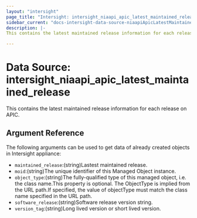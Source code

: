 ```yaml
---
layout: "intersight"
page_title: "Intersight: intersight_niaapi_apic_latest_maintained_release"
sidebar_current: "docs-intersight-data-source-niaapiApicLatestMaintainedRelease"
description: |-
This contains the latest maintained release information for each release on APIC.

---
```


# Data Source: intersight_niaapi_apic_latest_maintained_release
This contains the latest maintained release information for each release on APIC.

## Argument Reference
The following arguments can be used to get data of already created objects in Intersight appliance:
* `maintained_release`:(string)Lastest maintained release.
* `moid`:(string)The unique identifier of this Managed Object instance.
* `object_type`:(string)The fully-qualified type of this managed object, i.e. the class name.This property is optional. The ObjectType is implied from the URL path.If specified, the value of objectType must match the class name specified in the URL path.
* `software_release`:(string)Software release version string.
* `version_tag`:(string)Long lived version or short lived version.
